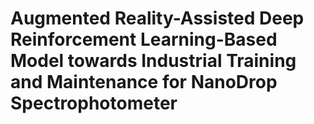 # Augmented Reality-Assisted Deep Reinforcement Learning-Based Model towards Industrial Training and Maintenance for NanoDrop Spectrophotometer

